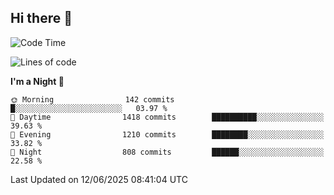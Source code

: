 ## Hi there 👋

<!--
**Wangmerlyn/Wangmerlyn** is a ✨ _special_ ✨ repository because its `README.md` (this file) appears on your GitHub profile.

Here are some ideas to get you started:

- 🔭 I’m currently working on ...
- 🌱 I’m currently learning ...
- 👯 I’m looking to collaborate on ...
- 🤔 I’m looking for help with ...
- 💬 Ask me about ...
- 📫 How to reach me: ...
- 😄 Pronouns: ...
- ⚡ Fun fact: ...
-->
<!--START_SECTION:waka-->
![Code Time](http://img.shields.io/badge/Code%20Time-336%20hrs%2021%20mins-blue)

![Lines of code](https://img.shields.io/badge/From%20Hello%20World%20I%27ve%20Written-15.8%20million%20lines%20of%20code-blue)

**I'm a Night 🦉** 

```text
🌞 Morning                142 commits         █░░░░░░░░░░░░░░░░░░░░░░░░   03.97 % 
🌆 Daytime                1418 commits        ██████████░░░░░░░░░░░░░░░   39.63 % 
🌃 Evening                1210 commits        ████████░░░░░░░░░░░░░░░░░   33.82 % 
🌙 Night                  808 commits         ██████░░░░░░░░░░░░░░░░░░░   22.58 % 
```



 Last Updated on 12/06/2025 08:41:04 UTC
<!--END_SECTION:waka-->
